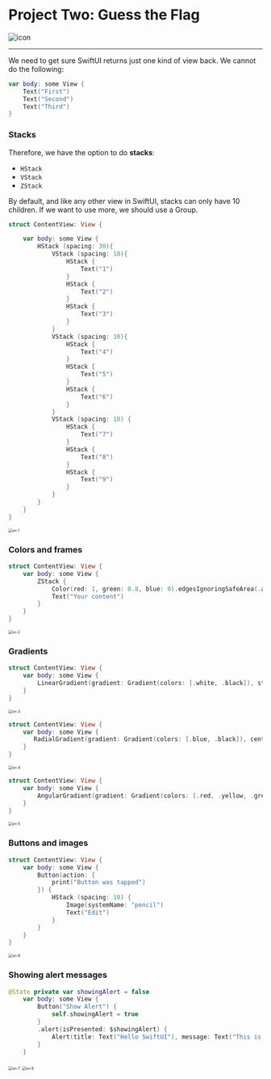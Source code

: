 # Project Two: Guess the Flag

![icon](images/guessF.png)

---

We need to get sure SwiftUI returns just one kind of view back. We cannot do the following: 

```swift
var body: some View {
    Text("First")
    Text("Second")
    Text("Third")
}
```

### Stacks

Therefore, we have the option to do **stacks**: 

- ```HStack```
- ```VStack``` 
- ```ZStack``` 

By default, and like any other view in SwiftUI, stacks can only have 10 children. If we want to use more, we should use a Group. 

```swift
struct ContentView: View {

    var body: some View {
        HStack (spacing: 30){
            VStack (spacing: 10){
                HStack {
                    Text("1")
                }
                HStack {
                    Text("2")
                }
                HStack {
                    Text("3")
                }
            }
            VStack (spacing: 10){
                HStack {
                    Text("4")
                }
                HStack {
                    Text("5")
                }
                HStack {
                    Text("6")
                }
            }
            VStack (spacing: 10) {
                HStack {
                    Text("7")
                }
                HStack {
                    Text("8")
                }
                HStack {
                    Text("9")
                }
            }
        }
    }
}
```

<img src="images/im-1.png" alt="im-1" style="zoom:50%;" />

### Colors and frames 

```swift
struct ContentView: View {
    var body: some View {
        ZStack {
            Color(red: 1, green: 0.8, blue: 0).edgesIgnoringSafeArea(.all)
            Text("Your content")
        }
    }
}
```

<img src="images/im-2.png" alt="im-2" style="zoom:50%;" />

### Gradients

```swift
struct ContentView: View {
    var body: some View {
        LinearGradient(gradient: Gradient(colors: [.white, .black]), startPoint: .top, endPoint: .bottom).edgesIgnoringSafeArea(.all)
    }
}
```

<img src="images/im-3.png" alt="im-3" style="zoom:50%;" />

```swift
struct ContentView: View {
    var body: some View {
       RadialGradient(gradient: Gradient(colors: [.blue, .black]), center: .center, startRadius: 20, endRadius: 200).edgesIgnoringSafeArea(.all)
    }
}
```

<img src="images/im-4.png" alt="im-4" style="zoom:50%;" />

```swift
struct ContentView: View {
    var body: some View {
        AngularGradient(gradient: Gradient(colors: [.red, .yellow, .green, .blue, .purple, .red]), center: .center).edgesIgnoringSafeArea(.all)
    }
}
```

<img src="images/im-5.png" alt="im-5" style="zoom:50%;" />

### Buttons and images

```swift
struct ContentView: View {
    var body: some View {
        Button(action: {
            print("Button was tapped")
        }) {
            HStack (spacing: 10) {
                Image(systemName: "pencil")
                Text("Edit")
            }
        }
    }
}
```

<img src="images/im-6.png" alt="im-6" style="zoom:50%;" />

### Showing alert messages 

```swift
@State private var showingAlert = false
    var body: some View {
        Button("Show Alert") {
            self.showingAlert = true
        }
        .alert(isPresented: $showingAlert) {
            Alert(title: Text("Hello SwiftUI"), message: Text("This is some detail message"), dismissButton: .default(Text("OK")))
        }
    }
```

<img src="images/im-7.png" alt="im-7" style="zoom: 50%;" />



<img src="images/im-8.png" alt="im-8" style="zoom:50%;" />